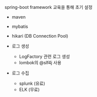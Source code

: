 spring-boot framework 교육을 통해 초기 설정
- maven
- mybatis
- hikari (DB Connection Pool)

- 로그 생성
  - LogFactory 관련 로그 생성  
  - lombok의 @slf4j 사용
  
- 로그 수집
  - splunk (유료)
  - ELK (무료)
